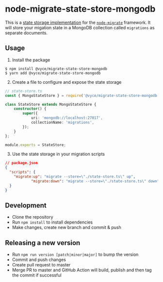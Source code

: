 # node-migrate-state-store-mongodb
This is a [state storage implementation](https://github.com/tj/node-migrate#custom-state-storage) for the [`node-migrate`](https://github.com/tj/node-migrate) framework. It will store your migation state in a MongoDB collection called `migrations` as separate documents.

## Usage

1. Install the package
```
$ npm install @vyce/migrate-state-store-mongodb
$ yarn add @vyce/migrate-state-store-mongodb
```
2. Create a file to configure and expose the state storage
```ts
// state-store.ts
const { MongoStateStore } = require('@vyce/migrate-state-store-mongodb');

class StateStore extends MongoStateStore {
	constructor() {
		super({
			uri: 'mongodb://localhost:27017',
			collectionName: 'migrations',
		});
	}
};

module.exports = StateStore;
```
3. Use the state storage in your migration scripts
```json
// package.json
{
  "scripts": {
    "migrate:up": "migrate --store=\"./state-store.ts\" up",
		    "migrate:down": "migrate --store=\"./state-store.ts\" down",
  }
}
```

## Development
- Clone the repository
- Run `npm install` to install dependencies
- Make changes, create new branch and commit & push

## Releasing a new version
- Run `npm run version [patch|minor|major]` to bump the version
- Commit and push changes
- Create pull request to master
- Merge PR to master and GitHub Action will build, publish and then tag the commit if successful